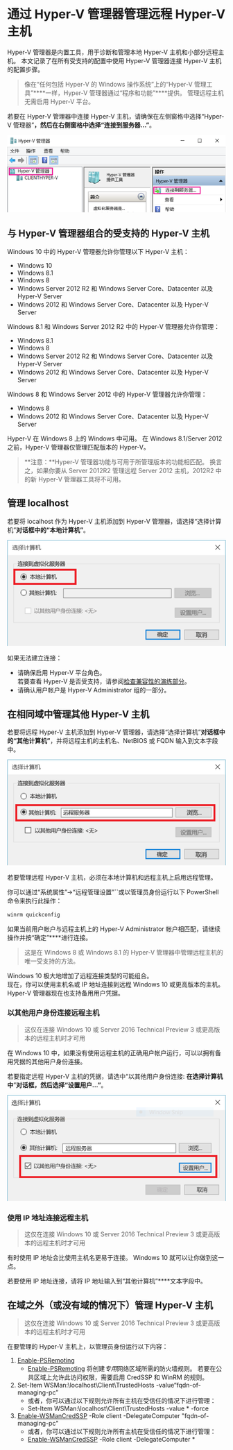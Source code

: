 # 通过 Hyper-V 管理器管理远程 Hyper-V 主机

Hyper-V 管理器是内置工具，用于诊断和管理本地 Hyper-V 主机和小部分远程主机。 本文记录了在所有受支持的配置中使用 Hyper-V 管理器连接 Hyper-V 主机的配置步骤。

> 像在“任何包括 Hyper-V 的 Windows 操作系统”[](../quick_start/walkthrough_compatibility.md#OperatingSystemRequirements)上的“Hyper-V 管理工具”****一样，Hyper-V 管理器通过“程序和功能”****提供。 管理远程主机无需启用 Hyper-V 平台。

若要在 Hyper-V 管理器中连接 Hyper-V 主机，请确保在左侧窗格中选择“Hyper-V 管理器”****，然后在右侧窗格中选择“连接到服务器...”****。

![](media/HyperVManager-ConnectToHost.png)

## 与 Hyper-V 管理器组合的受支持的 Hyper-V 主机

Windows 10 中的 Hyper-V 管理器允许你管理以下 Hyper-V 主机：
* Windows 10
* Windows 8.1
* Windows 8
* Windows Server 2012 R2 和 Windows Server Core、Datacenter 以及 Hyper-V Server
* Windows 2012 和 Windows Server Core、Datacenter 以及 Hyper-V Server

Windows 8.1 和 Windows Server 2012 R2 中的 Hyper-V 管理器允许你管理：
* Windows 8.1
* Windows 8
* Windows Server 2012 R2 和 Windows Server Core、Datacenter 以及 Hyper-V Server
* Windows 2012 和 Windows Server Core、Datacenter 以及 Hyper-V Server

Windows 8 和 Windows Server 2012 中的 Hyper-V 管理器允许你管理：
* Windows 8
* Windows 2012 和 Windows Server Core、Datacenter 以及 Hyper-V Server

Hyper-V 在 Windows 8 上的 Windows 中可用。 在 Windows 8.1/Server 2012 之前，Hyper-V 管理器仅管理匹配版本的 Hyper-V。

> **注意：**Hyper-V 管理器功能与可用于所管理版本的功能相匹配。 换言之，如果你要从 Server 2012R2 管理远程 Server 2012 主机，2012R2 中的新 Hyper-V 管理器工具将不可用。

## 管理 localhost

若要将 localhost 作为 Hyper-V 主机添加到 Hyper-V 管理器，请选择“选择计算机”****对话框中的“本地计算机”****。

![](media/HyperVManager-ConnectToLocalHost.png)

如果无法建立连接：
*  请确保启用 Hyper-V 平台角色。  
    若要查看 Hyper-V 是否受支持，请参阅[检查兼容性的演练部分](../quick_start/walkthrough_compatibility.md)。
*  请确认用户帐户是 Hyper-V Administrator 组的一部分。


## 在相同域中管理其他 Hyper-V 主机

若要将远程 Hyper-V 主机添加到 Hyper-V 管理器，请选择“选择计算机”****对话框中的“其他计算机”****，并将远程主机的主机名、NetBIOS 或 FQDN 输入到文本字段中。

![](media/HyperVManager-ConnectToRemoteHost.png)

若要管理远程 Hyper-V 主机，必须在本地计算机和远程主机上启用远程管理。

你可以通过“系统属性”->“远程管理设置”``或以管理员身份运行以下 PowerShell 命令来执行此操作：

``` PowerShell
winrm quickconfig
```

如果当前用户帐户与远程主机上的 Hyper-V Administrator 帐户相匹配，请继续操作并按“确定”****进行连接。

> 这是在 Windows 8 或 Windows 8.1 的 Hyper-V 管理器中管理远程主机的唯一受支持的方法。


Windows 10 极大地增加了远程连接类型的可能组合。  
现在，你可以使用主机名或 IP 地址连接到远程 Windows 10 或更高版本的主机。 Hyper-V 管理器现在也支持备用用户凭据。


### 以其他用户身份连接远程主机

> 这仅在连接 Windows 10 或 Server 2016 Technical Preview 3 或更高版本的远程主机时才可用

在 Windows 10 中，如果没有使用远程主机的正确用户帐户运行，可以以拥有备用凭据的其他用户身份连接。

若要指定远程 Hyper-V 主机的凭据，请选中“以其他用户身份连接: **在选择计算机中**”****对话框，然后选择“设置用户...”****。

![](media/HyperVManager-ConnectToRemoteHostAltCreds.png)


### 使用 IP 地址连接远程主机

> 这仅在连接 Windows 10 或 Server 2016 Technical Preview 3 或更高版本的远程主机时才可用

有时使用 IP 地址会比使用主机名更易于连接。 Windows 10 就可以让你做到这一点。

若要使用 IP 地址连接，请将 IP 地址输入到“其他计算机”****文本字段中。


## 在域之外（或没有域的情况下）管理 Hyper-V 主机

> 这仅在连接 Windows 10 或 Server 2016 Technical Preview 3 或更高版本的远程主机时才可用

在要管理的 Hyper-V 主机上，以管理员身份运行以下内容：

1.  [Enable-PSRemoting](https://technet.microsoft.com/en-us/library/hh849694.aspx)
    * [Enable-PSRemoting](https://technet.microsoft.com/en-us/library/hh849694.aspx) 将创建*专用*网络区域所需的防火墙规则。 若要在公共区域上允许此访问权限，需要启用 CredSSP 和 WinRM 的规则。
2. Set-Item WSMan:\localhost\Client\TrustedHosts -value“fqdn-of-managing-pc”
    * 或者，你可以通过以下规则允许所有主机在受信任的情况下进行管理：
    * Set-Item WSMan:\localhost\Client\TrustedHosts -value * -force
3. [Enable-WSManCredSSP](https://technet.microsoft.com/en-us/library/hh849872.aspx) -Role client -DelegateComputer "fqdn-of-managing-pc"
    * 或者，你可以通过以下规则允许所有主机在受信任的情况下进行管理：
    * [Enable-WSManCredSSP](https://technet.microsoft.com/en-us/library/hh849872.aspx) -Role client -DelegateComputer *




